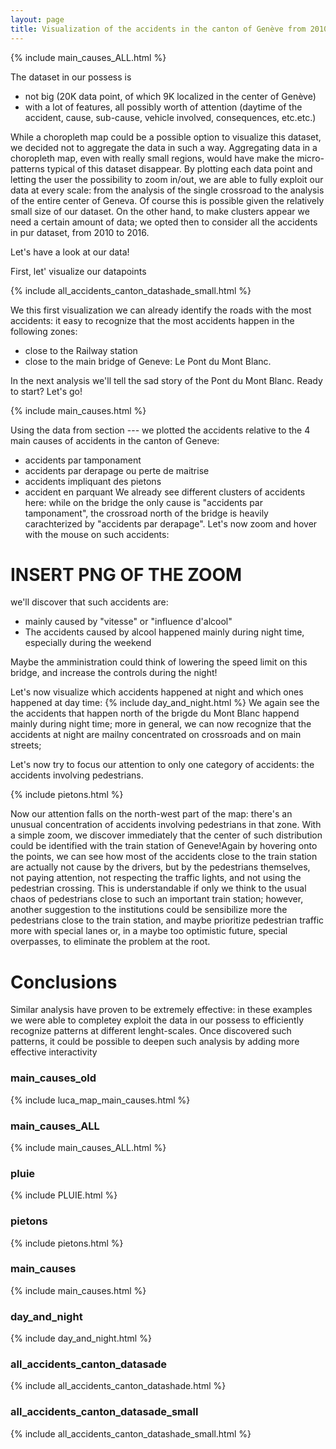 ```yaml
---
layout: page
title: Visualization of the accidents in the canton of Genève from 2010 to 2016
---
```


{% include main_causes_ALL.html %}

The dataset in our possess is
- not big (20K data point, of which 9K localized in the center of Genève)
- with a lot of features, all possibly worth of attention (daytime of the accident, cause, sub-cause, vehicle involved, consequences, etc.etc.)

While a choropleth map could be a possible option to visualize this dataset, we decided not to aggregate the data in such a way. Aggregating data in a choropleth map, even with really small regions, would have make the micro-patterns typical of this dataset disappear. By plotting each data point and letting the user the possibility to zoom in/out, we are able to fully exploit our data at every scale: from the analysis of the single crossroad to the analysis of the entire center of Geneva. Of course this is possible given the relatively small size of our dataset. On the other hand, to make clusters appear we need a certain amount of data; we opted then to consider all the accidents in pur dataset, from 2010 to 2016.

Let's have a look at our data!

First, let' visualize our datapoints

{% include  all_accidents_canton_datashade_small.html %}

We this first visualization we can already identify the roads with the most accidents: it easy to recognize that the most accidents happen in the following zones:
- close to the Railway station
- close to the main bridge of Geneve: Le Pont du Mont Blanc.

In the next analysis we'll tell the sad story of the Pont du Mont Blanc. Ready to start? Let's go!

{% include main_causes.html %}

Using the data from section --- we plotted the accidents relative to the 4 main causes of accidents  in the canton of Geneve:
- accidents par tamponament
- accidents par derapage ou perte de maitrise
- accidents impliquant des pietons
- accident en parquant
We already see different clusters of accidents here: while on the bridge the only cause is "accidents par tamponament", the crossroad north of the bridge is heavily carachterized by "accidents par derapage". Let's now zoom and hover with the mouse on such accidents: 

# INSERT PNG OF THE ZOOM

we'll discover that such accidents are:
- mainly caused by "vitesse" or "influence d'alcool"
- The accidents caused by alcool happened mainly during night time, especially during the weekend

Maybe the amministration could think of lowering the speed limit on this bridge, and increase the controls during the night!

Let's now visualize which accidents happened at night and which ones happened at day time:
{% include day_and_night.html %}
We again see the the accidents that happen north of the brigde du Mont Blanc happend mainly during night time; more in general, we can now recognize that the accidents at night are mailny concentrated on crossroads and on main streets;

Let's now try to focus our attention to only one category of accidents: the accidents involving pedestrians.

{% include pietons.html %}

Now our attention falls on the north-west part of the map: there's an unusual concentration of accidents involving pedestrians in that zone. With a simple zoom, we discover immediately that the center of such distribution could be identified with the train station of Geneve!Again by hovering onto the points, we can see how most of the accidents close to the train station are actually not cause by the drivers, but by the pedestrians themselves, not paying attention, not respecting the traffic lights, and not using the pedestrian crossing. This is understandable if only we think to the usual chaos of pedestrians close to such an important train station; however, another suggestion to the institutions could be sensibilize more the pedestrians close to the train station, and maybe prioritize pedestrian traffic more with special lanes or, in a maybe too optimistic future, special overpasses, to eliminate the problem at the root.

# Conclusions

Similar analysis have proven to be extremely effective: in these examples we were able to completey exploit the data in our possess to efficiently recognize patterns at different lenght-scales. Once discovered such patterns, it could be possible to deepen such analysis by adding more effective interactivity 


### main_causes_old

{% include luca_map_main_causes.html %}

### main_causes_ALL
{% include main_causes_ALL.html %}

### pluie

{% include PLUIE.html %}

### pietons
{% include pietons.html %}

### main_causes
{% include main_causes.html %}

### day_and_night
{% include day_and_night.html %}

### all_accidents_canton_datasade
{% include  all_accidents_canton_datashade.html %}

### all_accidents_canton_datasade_small
{% include  all_accidents_canton_datashade_small.html %}
